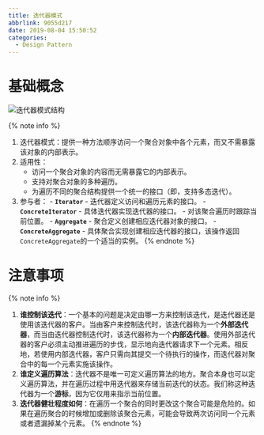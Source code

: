```yaml
---
title: 迭代器模式
abbrlink: 9055d217
date: 2019-08-04 15:50:52
categories:
  - Design Pattern
---
```


# 基础概念

![迭代器模式结构](https://blog-images-1258719270.cos.ap-shanghai.myqcloud.com/%E8%AE%BE%E8%AE%A1%E6%A8%A1%E5%BC%8F/%E8%BF%AD%E4%BB%A3%E5%99%A8%E6%A8%A1%E5%BC%8F/%E8%BF%AD%E4%BB%A3%E5%99%A8%E6%A8%A1%E5%BC%8F%E7%BB%93%E6%9E%84.png)

{% note info %}

1. 迭代器模式：提供一种方法顺序访问一个聚合对象中各个元素，而又不需暴露该对象的内部表示。
2. 适用性：
   - 访问一个聚合对象的内容而无需暴露它的内部表示。
   - 支持对聚合对象的多种遍历。
   - 为遍历不同的聚合结构提供一个统一的接口（即，支持多态迭代）。
3. 参与者： - **`Iterator`** - 迭代器定义访问和遍历元素的接口。 - **`ConcreteIterator`** - 具体迭代器实现迭代器的接口。 - 对该聚合遍历时跟踪当前位置。 - **`Aggregate`** - 聚合定义创建相应迭代器对象的接口。 - **`ConcreteAggregate`** - 具体聚合实现创建相应迭代器的接口，该操作返回`ConcreteAggregate`的一个适当的实例。
   {% endnote %}

# 注意事项

{% note info %}

1. **谁控制该迭代**：一个基本的问题是决定由哪一方来控制该迭代，是迭代器还是使用该迭代器的客户。当由客户来控制迭代时，该迭代器称为一个**外部迭代器**，而当由迭代器控制迭代时，该迭代器称为一个**内部迭代器**。使用外部迭代器的客户必须主动推进遍历的步伐，显示地向迭代器请求下一个元素。相反地，若使用内部迭代器，客户只需向其提交一个待执行的操作，而迭代器对聚合中的每一个元素实施该操作。
2. **谁定义遍历算法**：迭代器不是唯一可定义遍历算法的地方。聚合本身也可以定义遍历算法，并在遍历过程中用迭代器来存储当前迭代的状态。我们称这种迭代器为一个**游标**，因为它仅用来指示当前位置。
3. **迭代器健壮程度如何**：在遍历一个聚合的同时更改这个聚合可能是危险的。如果在遍历聚合的时候增加或删除该聚合元素，可能会导致两次访问同一个元素或者遗漏掉某个元素。
   {% endnote %}
